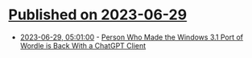 # [Published on 2023-06-29](index.md)

* [2023-06-29, 05:01:00](https://soylentnews.org/article.pl?sid=23/06/28/022210&from=rss) - [Person Who Made the Windows 3.1 Port of Wordle is Back With a ChatGPT Client](https://soylentnews.org/article.pl?sid=23/06/28/022210&from=rss)
